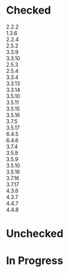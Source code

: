 # Checked 
2.2.2<br/>
1.3.6<br/>
2.2.4<br/>
2.5.2<br/>
3.3.9<br/>
3.3.10<br/>
2.5.3<br/>
2.5.4<br/>
3.3.4<br/>
3.3.13<br/>
3.3.14<br/>
3.5.10<br/>
3.5.11<br/>
3.5.15<br/>
3.5.16<br/>
3.7.5<br/>
3.5.17<br/>
6.4.5<br/>
6.4.6<br/>
3.7.4<br/>
3.5.8<br/>
3.5.9<br/>
3.5.10<br/>
3.5.16<br/>
3.7.16<br/>
3.7.17<br/>
4.3.6<br/>
4.3.7<br/>
4.4.7<br/>
4.4.8<br/>


# Unchecked 

# In Progress
